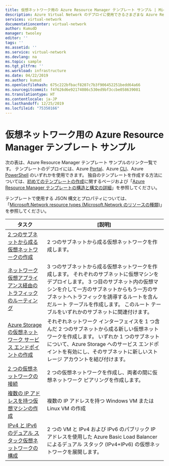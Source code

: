 ```yaml
---
title: 仮想ネットワーク用の Azure Resource Manager テンプレート サンプル | Microsoft Docs
description: Azure Virtual Network のデプロイに使用できるさまざまな Azure Resource Manager テンプレートについて説明します。
services: virtual-network
documentationcenter: virtual-network
author: KumudD
manager: twooley
editor: ''
tags: ''
ms.assetid: ''
ms.service: virtual-network
ms.devlang: na
ms.topic: sample
ms.tgt_pltfrm: ''
ms.workload: infrastructure
ms.date: 04/22/2019
ms.author: kumud
ms.openlocfilehash: 675c222bfbacf8207c7b3f906452251bedd64a66
ms.sourcegitcommit: f4f626d6e92174086c530ed9bf3ccbe058639081
ms.translationtype: HT
ms.contentlocale: ja-JP
ms.lasthandoff: 12/25/2019
ms.locfileid: "75350166"
---
```

# <a name="azure-resource-manager-template-samples-for-virtual-network"></a>仮想ネットワーク用の Azure Resource Manager テンプレート サンプル

次の表は、Azure Resource Manager テンプレート サンプルのリンク一覧です。 テンプレートのデプロイには、Azure [Portal](../azure-resource-manager/resource-group-template-deploy-portal.md?toc=%2fazure%2fvirtual-network%2ftoc.json)、Azure [CLI](../azure-resource-manager/resource-group-template-deploy-cli.md?toc=%2fazure%2fvirtual-network%2ftoc.json)、Azure [PowerShell](../azure-resource-manager/resource-group-template-deploy.md?toc=%2fazure%2fvirtual-network%2ftoc.json) のいずれかを使用できます。 独自のテンプレートを作成する方法については、[初めてのテンプレートの作成](../azure-resource-manager/resource-manager-create-first-template.md?toc=%2fazure%2fvirtual-network%2ftoc.json)に関するページおよび「[Azure Resource Manager テンプレートの構造と構文の詳細](../azure-resource-manager/templates/template-syntax.md?toc=%2fazure%2fvirtual-network%2ftoc.json)」を参照してください。

テンプレートで使用する JSON 構文とプロパティについては、「[Microsoft.Network resource types (Microsoft.Network のリソースの種類)](/azure/templates/microsoft.network/allversions)」を参照してください。


| タスク | [説明] |
|----|----|
|[2 つのサブネットから成る仮想ネットワークの作成](https://github.com/Azure/azure-quickstart-templates/tree/master/101-vnet-two-subnets)| 2 つのサブネットから成る仮想ネットワークを作成します。|
|[ネットワーク仮想アプライアンス経由のトラフィックのルーティング](https://github.com/Azure/azure-quickstart-templates/tree/master/201-userdefined-routes-appliance)| 3 つのサブネットから成る仮想ネットワークを作成します。 それぞれのサブネットに仮想マシンをデプロイします。 3 つ目のサブネット内の仮想マシンを介して一方のサブネットからもう一方のサブネットへトラフィックを誘導するルートを含んだルート テーブルを作成します。 このルート テーブルをいずれかのサブネットに関連付けます。|
|[Azure Storage の仮想ネットワーク サービス エンドポイントの作成](https://github.com/Azure/azure-quickstart-templates/tree/master/201-vnet-2subnets-service-endpoints-storage-integration)|それぞれネットワーク インターフェイスを 1 つ含んだ 2 つのサブネットから成る新しい仮想ネットワークを作成します。 いずれか 1 つのサブネットについて、Azure Storage へのサービス エンドポイントを有効にし、そのサブネットに新しいストレージ アカウントを結び付けます。|
|[2 つの仮想ネットワークの接続](https://github.com/Azure/azure-quickstart-templates/tree/master/201-vnet-to-vnet-peering)| 2 つの仮想ネットワークを作成し、両者の間に仮想ネットワーク ピアリングを作成します。|
|[複数の IP アドレスを持つ仮想マシンの作成](https://github.com/Azure/azure-quickstart-templates/tree/master/101-vm-multiple-ipconfig)| 複数の IP アドレスを持つ Windows VM または Linux VM の作成|
|[IPv4 と IPv6 のデュアル スタック仮想ネットワークの構成](https://github.com/Azure/azure-quickstart-templates/tree/master/ipv6-in-vnet)|2 つの VM と IPv4 および IPv6 のパブリック IP アドレスを使用した Azure Basic Load Balancer によるデュアル スタック (IPv4+IPv6) の仮想ネットワークを展開します。 |
